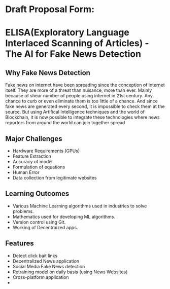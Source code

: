 # Draft Proposal Form:

# ELISA(Exploratory Language Interlaced Scanning of Articles) - The AI for Fake News Detection

## Why Fake News Detection
Fake news on internet have been spreading since the conception of internet itself. They are more of a threat than nuisance, more than ever. Mainly because of shear number of people using internet in 21st century. Any chance to curb or even eliminate them is too little of a chance. And since fake news are generated every second, it is impossible to check them at the source. But using Artifical Intelligence techniques and the world of Blockchain, it is now possible to integrate these technologies where news reporters from around the world can join together spread 

## Major Challenges
- Hardware Requirements (GPUs)
- Feature Extraction
- Accuracy of model
- Formulation of equations
- Human Error
- Data collection from legitimate websites

## Learning Outcomes
- Various Machine Learning algorithms used in industries to solve problems.
- Mathematics used for developing ML algorithms.
- Version control using Git.
- Working of Decentraized apps.

## Features
- Detect click bait links
- Decentralized News application
- Social Media Fake News detection
- Retraining model on daily basis (using News Websites)
- Cross-platform application
- 
